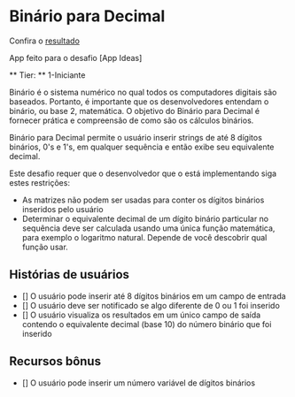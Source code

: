 # Binário para Decimal

Confira o [resultado]()

App feito para o desafio [App Ideas]

** Tier: ** 1-Iniciante

Binário é o sistema numérico no qual todos os computadores digitais são baseados.
Portanto, é importante que os desenvolvedores entendam o binário, ou base 2,
matemática. O objetivo do Binário para Decimal é fornecer prática e
compreensão de como são os cálculos binários.

Binário para Decimal permite o usuário inserir strings de até 8 dígitos binários, 0's
e 1's, em qualquer sequência e então exibe seu equivalente decimal.

Este desafio requer que o desenvolvedor que o está implementando siga estes
restrições:

- As matrizes não podem ser usadas para conter os dígitos binários inseridos pelo usuário
- Determinar o equivalente decimal de um dígito binário particular no
  sequência deve ser calculada usando uma única função matemática, para
  exemplo o logaritmo natural. Depende de você descobrir qual função
  usar.

## Histórias de usuários

- [] O usuário pode inserir até 8 dígitos binários em um campo de entrada
- [] O usuário deve ser notificado se algo diferente de 0 ou 1 foi inserido
- [] O usuário visualiza os resultados em um único campo de saída contendo o equivalente decimal (base 10) do número binário que foi inserido

## Recursos bônus

- [] O usuário pode inserir um número variável de dígitos binários
